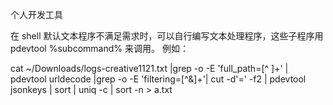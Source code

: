 个人开发工具

在 shell 默认文本程序不满足需求时，可以自行编写文本处理程序，这些子程序用 pdevtool %subcommand% 来调用。 例如：

cat ~/Downloads/logs-creative1121.txt |grep -o -E 'full_path=[^ ]+' | pdevtool urldecode |grep -o -E 'filtering=[^&]+'| cut -d'=' -f2 | pdevtool jsonkeys | sort | uniq -c | sort -n > a.txt
